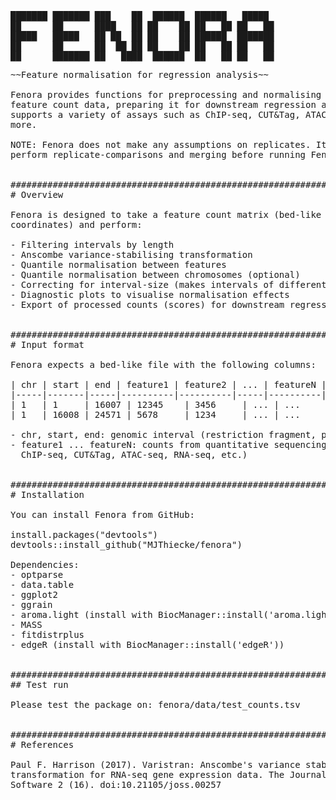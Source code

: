 <pre>
███████ ███████ ███    ██  ██████  ██████   █████  
██      ██      ████   ██ ██    ██ ██   ██ ██   ██ 
█████   █████   ██ ██  ██ ██    ██ ██████  ███████ 
██      ██      ██  ██ ██ ██    ██ ██   ██ ██   ██ 
██      ███████ ██   ████  ██████  ██   ██ ██   ██ 
<pre>
~~Feature normalisation for regression analysis~~

Fenora provides functions for preprocessing and normalising sequencing-based 
feature count data, preparing it for downstream regression analyses. It 
supports a variety of assays such as ChIP-seq, CUT&Tag, ATAC-seq, RNA-seq, and 
more.

NOTE: Fenora does not make any assumptions on replicates. It is recommended to 
perform replicate-comparisons and merging before running Fenora.


###############################################################################
# Overview

Fenora is designed to take a feature count matrix (bed-like format with genomic
coordinates) and perform:

- Filtering intervals by length  
- Anscombe variance-stabilising transformation
- Quantile normalisation between features
- Quantile normalisation between chromosomes (optional) 
- Correcting for interval-size (makes intervals of different sizes comparable) 
- Diagnostic plots to visualise normalisation effects  
- Export of processed counts (scores) for downstream regression analysis  


###############################################################################
# Input format

Fenora expects a bed-like file with the following columns:

| chr | start | end | feature1 | feature2 | ... | featureN |
|-----|-------|-----|----------|----------|-----|----------|
| 1   | 1     | 16007 | 12345    | 3456     | ... | ...      |
| 1   | 16008 | 24571 | 5678     | 1234     | ... | ...      |

- chr, start, end: genomic interval (restriction fragment, peak, or window)  
- feature1 ... featureN: counts from quantitative sequencing assays (e.g., 
  ChIP-seq, CUT&Tag, ATAC-seq, RNA-seq, etc.)  


###############################################################################
# Installation

You can install Fenora from GitHub:

install.packages("devtools")
devtools::install_github("MJThiecke/fenora")

Dependencies:
- optparse
- data.table
- ggplot2
- ggrain
- aroma.light (install with BiocManager::install('aroma.light'))
- MASS
- fitdistrplus
- edgeR (install with BiocManager::install('edgeR'))


###############################################################################
## Test run

Please test the package on: fenora/data/test_counts.tsv


###############################################################################
# References

Paul F. Harrison (2017). Varistran: Anscombe's variance stabilizing 
transformation for RNA-seq gene expression data. The Journal of Open Source 
Software 2 (16). doi:10.21105/joss.00257
